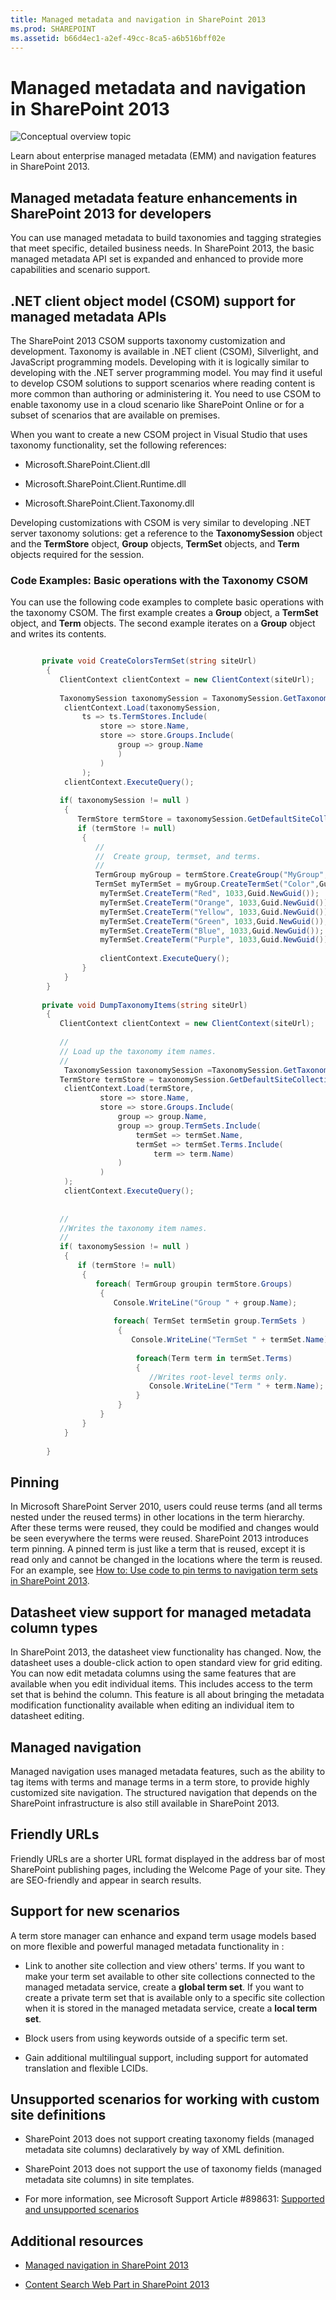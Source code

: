 ```yaml
---
title: Managed metadata and navigation in SharePoint 2013
ms.prod: SHAREPOINT
ms.assetid: b66d4ec1-a2ef-49cc-8ca5-a6b516bff02e
---
```



# Managed metadata and navigation in SharePoint 2013

  
    
    
![Conceptual overview topic](images/mod_icon_badge_conoverview.png)
  
    
    

  
    
    

  
    
    
Learn about enterprise managed metadata (EMM) and navigation features in SharePoint 2013. 
## Managed metadata feature enhancements in SharePoint 2013 for developers
<a name="SP15_ManagedMetadataAndNav_ManagedMetadataFeatureEnhancements"> </a>

You can use managed metadata to build taxonomies and tagging strategies that meet specific, detailed business needs. In SharePoint 2013, the basic managed metadata API set is expanded and enhanced to provide more capabilities and scenario support. 
  
    
    

## .NET client object model (CSOM) support for managed metadata APIs
<a name="SP15_ManagedMetadataAndNav_CSOMSupport"> </a>

The SharePoint 2013 CSOM supports taxonomy customization and development. Taxonomy is available in .NET client (CSOM), Silverlight, and JavaScript programming models. Developing with it is logically similar to developing with the .NET server programming model. You may find it useful to develop CSOM solutions to support scenarios where reading content is more common than authoring or administering it. You need to use CSOM to enable taxonomy use in a cloud scenario like SharePoint Online or for a subset of scenarios that are available on premises. 
  
    
    
When you want to create a new CSOM project in Visual Studio that uses taxonomy functionality, set the following references: 
  
    
    

- Microsoft.SharePoint.Client.dll 
    
  
- Microsoft.SharePoint.Client.Runtime.dll 
    
  
- Microsoft.SharePoint.Client.Taxonomy.dll 
    
  
Developing customizations with CSOM is very similar to developing .NET server taxonomy solutions: get a reference to the **TaxonomySession** object and the **TermStore** object, **Group** objects, **TermSet** objects, and **Term** objects required for the session.
  
    
    

### Code Examples: Basic operations with the Taxonomy CSOM
<a name="SP15_ManagedMetadataAndNav_ExampleBasicOperations"> </a>

You can use the following code examples to complete basic operations with the taxonomy CSOM. The first example creates a **Group** object, a **TermSet** object, and **Term** objects. The second example iterates on a **Group** object and writes its contents.
  
    
    

```cs

       private void CreateColorsTermSet(string siteUrl)
        {
           ClientContext clientContext = new ClientContext(siteUrl);
 
           TaxonomySession taxonomySession = TaxonomySession.GetTaxonomySession(clientContext);
            clientContext.Load(taxonomySession,
                ts => ts.TermStores.Include(
                    store => store.Name,
                    store => store.Groups.Include(
                        group => group.Name
                        )
                    )
                );
            clientContext.ExecuteQuery();
 
           if( taxonomySession != null )
            {
               TermStore termStore = taxonomySession.GetDefaultSiteCollectionTermStore();
               if (termStore != null)
                {
                   //
                   //  Create group, termset, and terms.
                   //
                   TermGroup myGroup = termStore.CreateGroup("MyGroup",Guid.NewGuid());
                   TermSet myTermSet = myGroup.CreateTermSet("Color",Guid.NewGuid(), 1033);
                    myTermSet.CreateTerm("Red", 1033,Guid.NewGuid());
                    myTermSet.CreateTerm("Orange", 1033,Guid.NewGuid());
                    myTermSet.CreateTerm("Yellow", 1033,Guid.NewGuid());
                    myTermSet.CreateTerm("Green", 1033,Guid.NewGuid());
                    myTermSet.CreateTerm("Blue", 1033,Guid.NewGuid());
                    myTermSet.CreateTerm("Purple", 1033,Guid.NewGuid());
 
                    clientContext.ExecuteQuery();
                }
            }
        }
 
       private void DumpTaxonomyItems(string siteUrl)
        {
           ClientContext clientContext = new ClientContext(siteUrl);
 
           //
           // Load up the taxonomy item names.
           //
            TaxonomySession taxonomySession =TaxonomySession.GetTaxonomySession(clientContext);
           TermStore termStore = taxonomySession.GetDefaultSiteCollectionTermStore();
            clientContext.Load(termStore,
                    store => store.Name,
                    store => store.Groups.Include(
                        group => group.Name,
                        group => group.TermSets.Include(
                            termSet => termSet.Name,
                            termSet => termSet.Terms.Include(
                                term => term.Name)
                        )
                    )
            );
            clientContext.ExecuteQuery();
 
 
           //
           //Writes the taxonomy item names.
           //
           if( taxonomySession != null )
            {
               if (termStore != null)
                {
                   foreach( TermGroup groupin termStore.Groups)
                    {
                       Console.WriteLine("Group " + group.Name);
 
                       foreach( TermSet termSetin group.TermSets )
                        {
                           Console.WriteLine("TermSet " + termSet.Name);
 
                            foreach(Term term in termSet.Terms)
                            {
                               //Writes root-level terms only.
                               Console.WriteLine("Term " + term.Name);
                            }
                        }
                    }
                }
            }
 
        }

```


  
    
    

## Pinning
<a name="SP15_ManagedMetadataAndNav_Pinning"> </a>

In Microsoft SharePoint Server 2010, users could reuse terms (and all terms nested under the reused terms) in other locations in the term hierarchy. After these terms were reused, they could be modified and changes would be seen everywhere the terms were reused. SharePoint 2013 introduces term pinning. A pinned term is just like a term that is reused, except it is read only and cannot be changed in the locations where the term is reused. For an example, see  [How to: Use code to pin terms to navigation term sets in SharePoint 2013](how-to-use-code-to-pin-terms-to-navigation-term-sets-in-sharepoint-2013.md). 
  
    
    

  
    
    

## Datasheet view support for managed metadata column types
<a name="SP15_ManagedMetadataAndNav_DatasheetViewSupport"> </a>

In SharePoint 2013, the datasheet view functionality has changed. Now, the datasheet uses a double-click action to open standard view for grid editing. You can now edit metadata columns using the same features that are available when you edit individual items. This includes access to the term set that is behind the column. This feature is all about bringing the metadata modification functionality available when editing an individual item to datasheet editing. 
  
    
    

## Managed navigation
<a name="SP15_ManagedMetadataAndNav_ManagedNav"> </a>

Managed navigation uses managed metadata features, such as the ability to tag items with terms and manage terms in a term store, to provide highly customized site navigation. The structured navigation that depends on the SharePoint infrastructure is also still available in SharePoint 2013. 
  
    
    

## Friendly URLs
<a name="SP15_ManagedMetadataAndNav_FriendlyURLs"> </a>

Friendly URLs are a shorter URL format displayed in the address bar of most SharePoint publishing pages, including the Welcome Page of your site. They are SEO-friendly and appear in search results. 
  
    
    

## Support for new scenarios
<a name="SP15_ManagedMetadataAndNav_SupportForNewScenarios"> </a>

A term store manager can enhance and expand term usage models based on more flexible and powerful managed metadata functionality in : 
  
    
    

- Link to another site collection and view others' terms. If you want to make your term set available to other site collections connected to the managed metadata service, create a **global term set**. If you want to create a private term set that is available only to a specific site collection when it is stored in the managed metadata service, create a **local term set**. 
    
  
- Block users from using keywords outside of a specific term set. 
    
  
- Gain additional multilingual support, including support for automated translation and flexible LCIDs. 
    
  

## Unsupported scenarios for working with custom site definitions
<a name="SP15_ManagedMetadataAndNav_UnsupportedScenarios"> </a>


- SharePoint 2013 does not support creating taxonomy fields (managed metadata site columns) declaratively by way of XML definition. 
    
  
- SharePoint 2013 does not support the use of taxonomy fields (managed metadata site columns) in site templates. 
    
  
- For more information, see Microsoft Support Article #898631:  [Supported and unsupported scenarios](http://support2.microsoft.com/default.aspx?scid=kb;EN-US;898631
)
    
  

## Additional resources
<a name="SP15_ManagedMetadataAndNav_AdditionalResources"> </a>


-  [Managed navigation in SharePoint 2013](managed-navigation-in-sharepoint-2013.md)
    
  
-  [Content Search Web Part in SharePoint 2013](content-search-web-part-in-sharepoint-2013.md)
    
  

